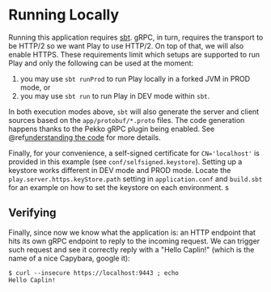 # Running Locally

Running this application requires [sbt](http://www.scala-sbt.org/). gRPC, in turn, requires the transport to be 
HTTP/2 so we want Play to use HTTP/2. On top of that, we will also enable HTTPS. These requirements limit which 
setups are supported to run Play and only the following can be used at the moment:

1. you may use `sbt runProd` to run Play locally in a forked JVM in PROD mode, or
1. you may use `sbt run` to run Play in DEV mode within `sbt`.

In both execution modes above, `sbt` will also generate the server and client sources based on the `app/protobuf/*.proto` 
files. The code generation happens thanks to the Pekko gRPC plugin being enabled. See 
@ref[understanding the code](code-details.md) for more details. 

Finally, for your convenience, a self-signed certificate for `CN='localhost'` is provided in this 
example (see `conf/selfsigned.keystore`). Setting up a keystore works different in DEV mode and PROD mode. Locate 
the `play.server.https.keyStore.path` setting in `application.conf` and `build.sbt` for an example on how to set 
the keystore on each environment.
s
## Verifying

Finally, since now we know what the application is: an HTTP endpoint that hits its own gRPC endpoint to reply to the incoming request. 
We can trigger such request and see it correctly reply with a "Hello Caplin!" (which is the name of a nice Capybara, google it):

```
$ curl --insecure https://localhost:9443 ; echo
Hello Caplin!
```
